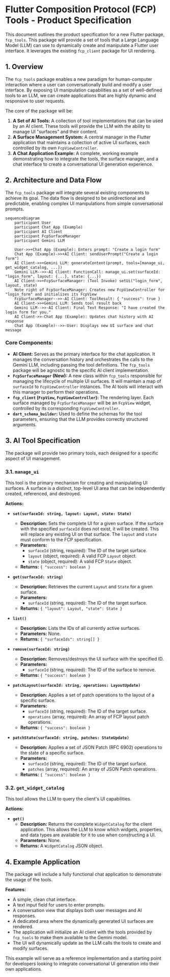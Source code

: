 # **Flutter Composition Protocol (FCP) Tools - Product Specification**

This document outlines the product specification for a new Flutter package, `fcp_tools`. This package will provide a set of tools that a Large Language Model (LLM) can use to dynamically create and manipulate a Flutter user interface. It leverages the existing `fcp_client` package for UI rendering.

## **1. Overview**

The `fcp_tools` package enables a new paradigm for human-computer interaction where a user can conversationally build and modify a user interface. By exposing UI manipulation capabilities as a set of well-defined tools to an LLM, we can create applications that are highly dynamic and responsive to user requests.

The core of the package will be:

1. **A Set of AI Tools:** A collection of tool implementations that can be used by an AI client. These tools will provide the LLM with the ability to manage UI "surfaces" and their content.
2. **A Surface Management System:** A central manager in the Flutter application that maintains a collection of active UI surfaces, each controlled by its own `FcpViewController`.
3. **A Chat Application Example:** A complete, working example demonstrating how to integrate the tools, the surface manager, and a chat interface to create a conversational UI generation experience.

## **2. Architecture and Data Flow**

The `fcp_tools` package will integrate several existing components to achieve its goal. The data flow is designed to be unidirectional and predictable, enabling complex UI manipulations from simple conversational prompts.

```mermaid
sequenceDiagram
    participant User
    participant Chat App (Example)
    participant AI Client
    participant FcpSurfaceManager
    participant Gemini LLM

    User->>+Chat App (Example): Enters prompt: "Create a login form"
    Chat App (Example)->>+AI Client: sendUserPrompt("Create a login form")
    AI Client->>+Gemini LLM: generateContent(prompt, tools=[manage_ui, get_widget_catalog, ...])
    Gemini LLM-->>-AI Client: FunctionCall: manage_ui.set(surfaceId: "login_form", layout: {...}, state: {...})
    AI Client->>+FcpSurfaceManager: (Tool Invoke) setUi("login_form", layout, state)
    Note right of FcpSurfaceManager: Creates new FcpViewController for "login_form" and initializes its FcpView
    FcpSurfaceManager-->>-AI Client: ToolResult: { "success": true }
    AI Client->>+Gemini LLM: Sends tool result back
    Gemini LLM-->>-AI Client: Final Text Response: "I have created the login form for you."
    AI Client->>-Chat App (Example): Updates chat history with AI response
    Chat App (Example)-->>-User: Displays new UI surface and chat message
```

### **Core Components:**

- **AI Client:** Serves as the primary interface for the chat application. It manages the conversation history and orchestrates the calls to the Gemini LLM, including passing the tool definitions. The `fcp_tools` package will be agnostic to the specific AI client implementation.
- **`FcpSurfaceManager` (New):** A new class within `fcp_tools` responsible for managing the lifecycle of multiple UI surfaces. It will maintain a map of `surfaceId` to `FcpViewController` instances. The AI tools will interact with this manager to perform their operations.
- **`fcp_client` (`FcpView`, `FcpViewController`):** The rendering layer. Each surface managed by `FcpSurfaceManager` will be an `FcpView` widget, controlled by its corresponding `FcpViewController`.
- **`dart_schema_builder`:** Used to define the schemas for the tool parameters, ensuring that the LLM provides correctly structured arguments.

## **3. AI Tool Specification**

The package will provide two primary tools, each designed for a specific aspect of UI management.

### **3.1. `manage_ui`**

This tool is the primary mechanism for creating and manipulating UI surfaces. A surface is a distinct, top-level UI area that can be independently created, referenced, and destroyed.

**Actions:**

- **`set(surfaceId: string, layout: Layout, state: State)`**

  - **Description:** Sets the complete UI for a given surface. If the surface with the specified `surfaceId` does not exist, it will be created. This will replace any existing UI on that surface. The `layout` and `state` must conform to the FCP specification.
  - **Parameters:**
    - `surfaceId` (string, required): The ID of the target surface.
    - `layout` (object, required): A valid FCP `Layout` object.
    - `state` (object, required): A valid FCP `State` object.
  - **Returns:** `{ "success": boolean }`

- **`get(surfaceId: string)`**

  - **Description:** Retrieves the current `Layout` and `State` for a given surface.
  - **Parameters:**
    - `surfaceId` (string, required): The ID of the target surface.
  - **Returns:** `{ "layout": Layout, "state": State }`

- **`list()`**

  - **Description:** Lists the IDs of all currently active surfaces.
  - **Parameters:** None.
  - **Returns:** `{ "surfaceIds": string[] }`

- **`remove(surfaceId: string)`**

  - **Description:** Removes/destroys the UI surface with the specified ID.
  - **Parameters:**
    - `surfaceId` (string, required): The ID of the surface to remove.
  - **Returns:** `{ "success": boolean }`

- **`patchLayout(surfaceId: string, operations: LayoutUpdate)`**

  - **Description:** Applies a set of patch operations to the layout of a specific surface.
  - **Parameters:**
    - `surfaceId` (string, required): The ID of the target surface.
    - `operations` (array, required): An array of FCP layout patch operations.
  - **Returns:** `{ "success": boolean }`

- **`patchState(surfaceId: string, patches: StateUpdate)`**
  - **Description:** Applies a set of JSON Patch (RFC 6902) operations to the state of a specific surface.
  - **Parameters:**
    - `surfaceId` (string, required): The ID of the target surface.
    - `patches` (array, required): An array of JSON Patch operations.
  - **Returns:** `{ "success": boolean }`

### **3.2. `get_widget_catalog`**

This tool allows the LLM to query the client's UI capabilities.

**Actions:**

- **`get()`**
  - **Description:** Returns the complete `WidgetCatalog` for the client application. This allows the LLM to know which widgets, properties, and data types are available for it to use when constructing a UI.
  - **Parameters:** None.
  - **Returns:** A `WidgetCatalog` JSON object.

## **4. Example Application**

The package will include a fully functional chat application to demonstrate the usage of the tools.

**Features:**

- A simple, clean chat interface.
- A text input field for users to enter prompts.
- A conversation view that displays both user messages and AI responses.
- A dedicated area where the dynamically generated UI surfaces are rendered.
- The application will initialize an AI client with the tools provided by `fcp_tools` to make them available to the Gemini model.
- The UI will dynamically update as the LLM calls the tools to create and modify surfaces.

This example will serve as a reference implementation and a starting point for developers looking to integrate conversational UI generation into their own applications.
